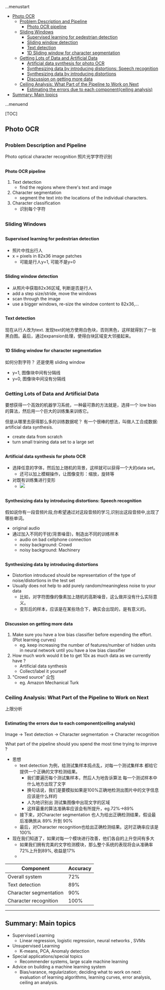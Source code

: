 ...menustart

 - [Photo OCR](#e65885a24642ea6caa9b4cc3fa9648d4)
     - [Problem Description and Pipeline](#c05b00495e12d4e6e63699b01eef0e5f)
         - [Photo OCR pipeline](#c75bffa5028e099b547517e79ecbedb6)
     - [Sliding Windows](#a413de0b7d3ca5e448aa7c58535e57ef)
         - [Supervised learning for pedestrian detection](#059f4dd0bafb0e73889c8660d52c1a5c)
         - [Sliding window detection](#45cc6d3b5bf3f3b586155dcbc5e04d88)
         - [Text detection](#69b71ae7534d013b30aa980fedf1d6fd)
         - [1D Sliding window for character segmentation](#e55dfb0a899b9302b944074fbd127e65)
     - [Getting Lots of Data and Artificial Data](#f6c38a87532bcba6d340d665a5f4db8b)
         - [Artificial data synthesis for photo OCR](#d44110b04e334d5138f9080526090261)
         - [Synthesizing data by introducing distortions: Speech recognition](#d0489633abcc536d20de1ac15bc32041)
         - [Synthesizing data by introducing distortions](#3cac9850b41b50b8e4c44d5de7de1148)
         - [Discussion on getting more data](#aaf61b0c47bdfa1a04301b1e0efb7b17)
     - [Ceiling Analysis: What Part of the Pipeline to Work on Next](#3157909fcba2bb0204f25acba117af96)
         - [Estimating the errors due to each component(ceiling analysis)](#fa04582d22d410df441e1c1170299998)
 - [Summary: Main topics](#97ac67a319b4892c162d49f2693870de)

...menuend


[TOC]

<h2 id="e65885a24642ea6caa9b4cc3fa9648d4"></h2>

## Photo OCR

<h2 id="c05b00495e12d4e6e63699b01eef0e5f"></h2>

### Problem Description and Pipeline

Photo optical character recognition 照片光学字符识别

<h2 id="c75bffa5028e099b547517e79ecbedb6"></h2>

#### Photo OCR pipeline

 1. Text detection
    - find the regions where there's text and image
 2. Character segmentation
    - segment the text into the locations of the individual characters.
 3. Character classification
    - 识别每个字符 
 
<h2 id="a413de0b7d3ca5e448aa7c58535e57ef"></h2>

### Sliding Windows

<h2 id="059f4dd0bafb0e73889c8660d52c1a5c"></h2>

#### Supervised learning for pedestrian detection
 
 - 照片中找出行人
 - x = pixels in 82x36 image patches
    - 可能是行人y=1, 可能不是y=0

<h2 id="45cc6d3b5bf3f3b586155dcbc5e04d88"></h2>

#### Sliding window detection

 - 从照片中获取82x36区域, 判断是否是行人
 - add a step size/stride,  move the windows
 - scan through the image
 - use a bigger windows, re-size the window content to 82x36,...

<h2 id="69b71ae7534d013b30aa980fedf1d6fd"></h2>

#### Text detection

现在从行人改为text. 发现text的地方使用白色块，否则黑色，这样就得到了一张黑白图。最后，通过expansion处理，使得白块区域变大邻接起来。

<h2 id="e55dfb0a899b9302b944074fbd127e65"></h2>

#### 1D Sliding window for character segmentation

如何分割字符？ 还是使用 sliding window

 - y=1, 图像块中间有分隔线
 - y=0, 图像块中间没有分隔线

<h2 id="f6c38a87532bcba6d340d665a5f4db8b"></h2>

### Getting Lots of Data and Artificial Data

要想获得一个高效的机器学习系统，一种最可靠的方法就是，选择一个 low bias的算法，然后用一个巨大的训练集来训练它。

但是从哪里去获得那么多的训练数据呢？ 有一个很棒的想法，叫做人工合成数据: artificial data synthesis.

 - create data from scratch
 - turn small training data set to a large set

<h2 id="d44110b04e334d5138f9080526090261"></h2>

#### Artificial data synthesis for photo OCR

 - 选择任意的字体，然后加上随机的背景，这样就可以获得一个大的data set。
    - 还可以加上模糊操作，让图像变形：缩放，旋转等
 - 对既有训练集进行变形 
    - ![](https://raw.githubusercontent.com/mebusy/notes/master/imgs/artificialData.png) 


<h2 id="d0489633abcc536d20de1ac15bc32041"></h2>

#### Synthesizing data by introducing distortions: Speech recognition

假如说你有一段音频片段,你希望通过对这段音频的学习,识别出这段音频中,出现了哪些单词。

 - original audio
 - 通过加入不同的干扰(背景噪音)，制造出不同的训练样本
    - audio on bad cellphone connection
    - noisy background: Crowd
    - noisy background: Machinery
 

<h2 id="3cac9850b41b50b8e4c44d5de7de1148"></h2>

#### Synthesizing data by introducing distortions

 - Distortion introduced should be representation of the type of noise/distortions in the test set
 - Usually does not help to add purely random/meaningless noise to your data
    - 比如，对字符图像的像素加上随机的高斯噪音，这么做并没有什么实际意义。
    - 变形后的样本，应该是在某些场合下，确实会出现的，是有意义的。

<h2 id="aaf61b0c47bdfa1a04301b1e0efb7b17"></h2>

#### Discussion on getting more data

 1. Make sure you have a low bias classifier before expending the effort.(Plot learning curves)
    - eg. keep increasing the number of features/number of hidden units in neural network until you have a low bias classifier
 2. How much work would it be to get 10x as much data as we currently have ?
    - Artificial data synthesis
    - Collect/label it yourself
 3. "Crowd source" 众包
    - eg. Amazon Mechanical Turk


<h2 id="3157909fcba2bb0204f25acba117af96"></h2>

### Ceiling Analysis: What Part of the Pipeline to Work on Next

上限分析

<h2 id="fa04582d22d410df441e1c1170299998"></h2>

#### Estimating the errors due to each component(ceiling analysis)

Image -> Text detection -> Character segmentation -> Character recognition

What part of the pipeline should you spend the most time trying to improve ?

 - 思想
    - text detection 为例，给测试集样本捣点乱，对每一个测试集样本 都给它提供一个正确的文字检测结果。
        - 我们要遍历每个测试集样本，然后人为地告诉算法 每一个测试样本中什么地方出现了文字
        - 换句话说，我们是要模拟如果是100%正确地检测出图片中的文字信息 应该是什么样的
        - 人为地识别出 测试集图像中出现文字的区域
        - 这样最重的算法准确率应该会有所提升，eg.72%->89%
    - 接下来，对Character segmentation 也人为给出正确检测结果，假设最后准确旅从 89% 升到 90%
    - 最后，对Character recognition也给出正确检测结果。这时正确率应该是100%
 - 现在我们知道了，如果对每一个模块进行改善，他们各自的上升空间有多大
    - 如果我们拥有完美的文字检测模块，那么整个系统的表现将会从准确率72%上升到89%, 收益是17%
    - 

Component | Accuracy
--- | ---
Overall system | 72%
Text detection | 89%
Character segmentation | 90%
Character recognition | 100%

---

<h2 id="97ac67a319b4892c162d49f2693870de"></h2>

## Summary: Main topics

 - Supervised Learning
    - Linear regression, logistic regression, neural networks , SVMs 
 - Unsupervised Learning
    - K-means, PCA, Anomaly detection 
 - Special applications/special topics
    - Recommender systems, large scale machine learning 
 - Advice on building a machine learning system
    -  Bias/varance, regularization; deciding what to work on next: evaluation of learning algorithms, learning curves, error analysis, ceiling an analysis.


    
 


        
    
 

